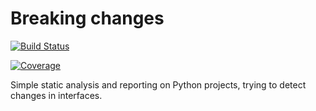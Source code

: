 # Breaking changes

[![Build Status](https://travis-ci.org/AndreaCrotti/breaking-changes.png)](https://travis-ci.org/AndreaCrotti/breaking-changes)

[![Coverage](https://coveralls.io/repos/AndreaCrotti/breaking-changes/badge.svg?branch=master&service=github)]((https://travis-ci.org/AndreaCrotti/breaking-changes))

Simple static analysis and reporting on Python projects, trying to detect changes in interfaces.
